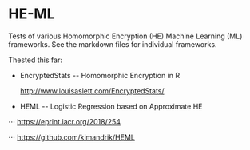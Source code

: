 # HE-ML

Tests of various Homomorphic Encryption (HE) Machine Learning (ML) frameworks.
See the markdown files for individual frameworks.

Thested this far:
* EncryptedStats -- Homomorphic Encryption in R

    http://www.louisaslett.com/EncryptedStats/
* HEML -- Logistic Regression based on Approximate HE

⋅⋅⋅ https://eprint.iacr.org/2018/254

⋅⋅⋅ https://github.com/kimandrik/HEML
